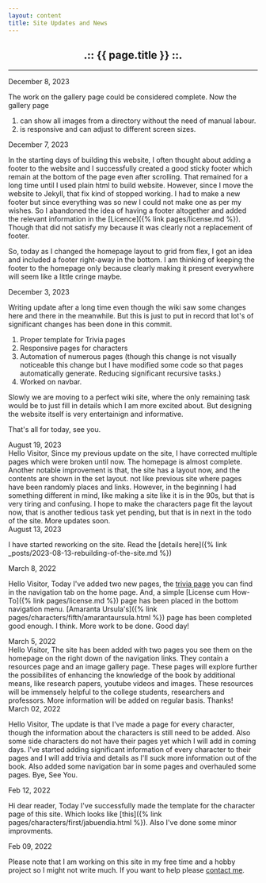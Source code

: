```yaml
---
layout: content
title: Site Updates and News
---
```

<center><h2>.:: {{ page.title }} ::.</h2></center>

***
<div class="updates-date-heading">December 8, 2023</div>

The work on the gallery page could be considered complete. Now the gallery page
1. can show all images from a directory without the need of manual labour. 
2. is responsive and can adjust to different screen sizes.

<div class="updates-date-heading">December 7, 2023</div>

In the starting days of building this website, I often thought about adding a footer to the website and I successfully created a good sticky footer which remain at the bottom of the page even after scrolling. That remained for a long time until I used plain html to build website. However, since I move the website to Jekyll, that fix kind of stopped working. I had to make a new footer but since everything was so new I could not make one as per my wishes. So I abandoned the idea of having a footer altogether and added the relevant information in the [Licence]({% link pages/license.md %}). Though that did not satisfy my because it was clearly not a replacement of footer.

So, today as I changed the homepage layout to grid from flex, I got an idea and included a footer right-away in the bottom. I am thinking of keeping the footer to the homepage only because clearly making it present everywhere will seem like a little cringe maybe.

<div class="updates-date-heading">December 3, 2023</div>

Writing update after a long time even though the wiki saw some changes here and there in the meanwhile. But this is just to put in record that lot's of significant changes has been done in this commit.
1. Proper template for Trivia pages
2. Responsive pages for characters
3. Automation of numerous pages (though this change is not visually noticeable this change but I have modified some code so that pages automatically generate. Reducing significant recursive tasks.)
4. Worked on navbar.

Slowly we are moving to a perfect wiki site, where the only remaining task would be to just fill in details which I am more excited about. But designing the website itself is very entertainign and informative.

That's all for today, see you.

<div class="updates-date-heading">August 19, 2023</div>
Hello Visitor, Since my previous update on the site, I have corrected multiple pages which were broken until now. The homepage is almost complete. Another notable improvement is that, the site has a layout now, and the contents are shown in the set layout. not like previous site where pages have been randomly places and links. However, in the beginning I had something different in mind, like making a site like it is in the 90s, but that is very tiring and confusing.  
I hope to make the characters page fit the layout now, that is another tedious task yet pending, but that is in next in the todo of the site. More updates soon.

<div class="updates-date-heading">August 13, 2023</div>

I have started reworking on the site. Read the [details here]({% link _posts/2023-08-13-rebuilding-of-the-site.md %})

<div class="updates-date-heading">March 8, 2022</div>

Hello Visitor, Today I've added two new pages, the [trivia page](../pages/trivia/trivia/trivia.md) you can find in the navigation tab on the home page. And, a simple [License cum How-To]({% link pages/license.md %}) page has been placed in the bottom navigation menu. [Amaranta Ursula's]({% link pages/characters/fifth/amarantaursula.html %}) page has been completed good enough. I think. More work to be done. Good day!


<div class="updates-date-heading">March 5, 2022</div>
Hello Visitor, The site has been added with two pages you see them on the homepage on the right down of the navigation links. They contain a resources page and an image gallery page. These pages will explore further the possibilites of enhancing the knowledge of the book by additional means, like research papers, youtube videos and images. These resources will be immensely helpful to the college students, researchers and professors. More information will be added on regular basis. Thanks!

<div class="updates-date-heading">March 02, 2022</div>

Hello Visitor, The update is that I've made a page for every character, though the information about the characters is still need to be added. Also some side characters do not have their pages yet which I will add in coming days. I've started adding significant information of every character to their pages and I will add trivia and details as I'll suck more information out of the book. Also added some navigation bar in some pages and overhauled some pages. Bye, See You.

<div class="updates-date-heading">Feb 12, 2022</div>

Hi dear reader, Today I've successfully made the template for the character page of this site. Which looks like [this]({% link pages/characters/first/jabuendia.html %}). Also I've done some minor improvments.

<div class="updates-date-heading">Feb 09, 2022</div>

Please note that I am working on this site in my free time and a hobby project so I might not write much. If you want to help please [contact me](https://twisthead.github.io).
